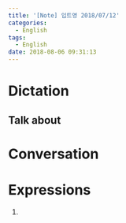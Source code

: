 ```yaml
---
title: '[Note] 입트영 2018/07/12'
categories:
  - English
tags:
  - English
date: 2018-08-06 09:31:13
---
```


# Dictation
## Talk about

# Conversation

# Expressions
1.